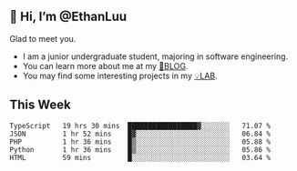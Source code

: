 ## 👋 Hi, I’m @EthanLuu

Glad to meet you.

- I am a junior undergraduate student, majoring in software engineering.
- You can learn more about me at my [📝BLOG](https://blog.ethanloo.top).
- You may find some interesting projects in my [💡LAB](https://lab.ethanloo.top).

## This Week
<!--START_SECTION:waka-->
```text
TypeScript   19 hrs 30 mins  █████████████████▓░░░░░░░   71.07 % 
JSON         1 hr 52 mins    █▓░░░░░░░░░░░░░░░░░░░░░░░   06.84 % 
PHP          1 hr 36 mins    █▒░░░░░░░░░░░░░░░░░░░░░░░   05.88 % 
Python       1 hr 36 mins    █▒░░░░░░░░░░░░░░░░░░░░░░░   05.86 % 
HTML         59 mins         █░░░░░░░░░░░░░░░░░░░░░░░░   03.64 % 
```
<!--END_SECTION:waka-->
